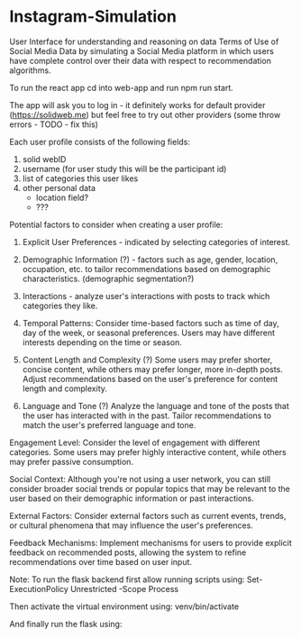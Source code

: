 # Instagram-Simulation
User Interface for understanding and reasoning on data Terms of Use of Social Media Data by simulating a Social Media platform in which users have complete control over their data with respect to recommendation algorithms.

To run the react app cd into web-app and run npm run start.

The app will ask you to log in - it definitely works for default provider (https://solidweb.me) but feel free to try out other providers (some throw errors - TODO - fix this) 

Each user profile consists of the following fields:
1. solid webID
2. username (for user study this will be the participant id)
3. list of categories this user likes
4. other personal data
    - location field?
    - ???


Potential factors to consider when creating a user profile:

1. Explicit User Preferences - indicated by selecting categories of interest.

2. Demographic Information (?) - factors such as age, gender, location, occupation, etc. to tailor recommendations based on demographic characteristics. (demographic segmentation?)

3. Interactions - analyze user's interactions with posts to track which categories they like.

4. Temporal Patterns: Consider time-based factors such as time of day, day of the week, or seasonal preferences. Users may have different interests depending on the time or season.

5. Content Length and Complexity (?) Some users may prefer shorter, concise content, while others may prefer longer, more in-depth posts. Adjust recommendations based on the user's preference for content length and complexity.

6. Language and Tone (?) Analyze the language and tone of the posts that the user has interacted with in the past. Tailor recommendations to match the user's preferred language and tone.

Engagement Level: Consider the level of engagement with different categories. Some users may prefer highly interactive content, while others may prefer passive consumption.

Social Context: Although you're not using a user network, you can still consider broader social trends or popular topics that may be relevant to the user based on their demographic information or past interactions.

External Factors: Consider external factors such as current events, trends, or cultural phenomena that may influence the user's preferences.

Feedback Mechanisms: Implement mechanisms for users to provide explicit feedback on recommended posts, allowing the system to refine recommendations over time based on user input.

Note:
To run the flask backend first allow running scripts using:
Set-ExecutionPolicy Unrestricted -Scope Process

Then activate the virtual environment using:
venv/bin/activate

And finally run the flask using:



